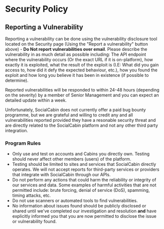 # Security Policy

## Reporting a Vulnerability

Reporting a vulnerability can be done using the vulnerability disclosure tool located on the Security page (Using the "Report a vulnerability" button above) - **Do Not report vulnerabilities over email**. Please describe the vulnerability in as much detail as possible including: The API endpoint where the vulnerability occurs (Or the exact URL if it is on-platform), how exactly it is exploited, what the result of the exploit is (I.E: What did you gain access to, how did it defy the expected behaviour, etc.), how you found the exploit and how long you believe it has been in existence (if possible to determine).

Reported vulnerabilities will be responded to within 24-48 hours (depending on the severity) by a member of Senior Management and you can expect an detailed update within a week.

Unfortunately, SocialCabin does not currently offer a paid bug bounty programme, but we are grateful and willing to credit any and all vulnerabilities reported provided they have a resonable security threat and are directly related to the SocialCabin platform and not any other third party integration.

### Program Rules
- Only use and test on accounts and Cabins you directly own. Testing should never affect other members (users) of the platform.
- Testing should be limited to sites and services that SocialCabin directly operates. We will not accept reports for third-party services or providers that integrate with SocialCabin through our APIs.
- Do not perform any actions that could harm the reliability or integrity of our services and data. Some examples of harmful activities that are not permitted include: brute forcing, denial of service (DoS), spamming, timing attacks, etc.
- Do not use scanners or automated tools to find vulnerabilities.
- No information about issues found should be publicly disclosed or shared until we've completed our investigation and resolution **and** have explicitly informed you that you are now permitted to disclose the issue or vulnerability found.
